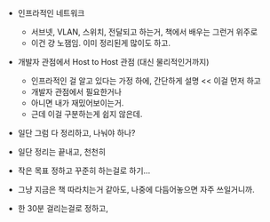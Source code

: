 - 인프라적인 네트워크
    - 서브넷, VLAN, 스위치, 전달되고 하는거, 책에서 배우는 그런거 위주로
    - 이건 걍 노잼임. 이미 정리된게 많이도 하고.
- 개발자 관점에서 Host to Host 관점 (대신 물리적인거까지)
    - 인프라적인 걸 알고 있다는 가정 하에, 간단하게 설명 << 이걸 먼저 하고
    - 개발자 관점에서 필요한거나 
    - 아니면 내가 재밌어보이는거.
    - 근데 이걸 구분하는게 쉽지 않은데.


- 일단 그럼 다 정리하고, 나눠야 하나?

- 일단 정리는 끝내고, 천천히 
- 작은 목표 정하고 꾸준히 하는걸로 하기...
- 그냥 지금은 책 따라치는거 같아도, 나중에 다듬어놓으면 자주 쓰일거니까.

- 한 30분 걸리는걸로 정하고, 